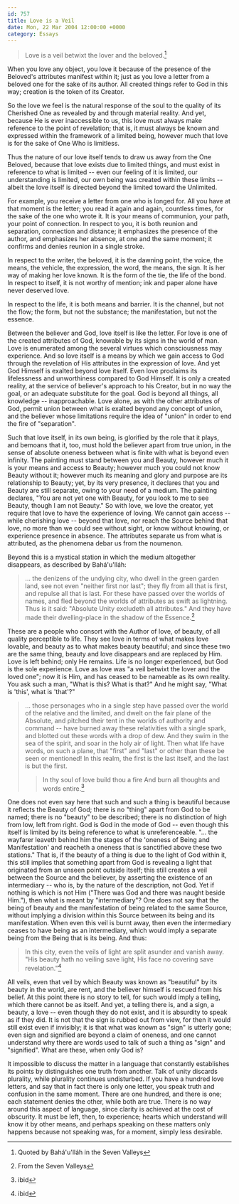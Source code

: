```yaml
---
id: 757
title: Love is a Veil
date: Mon, 22 Mar 2004 12:00:00 +0000
category: Essays
---
```


> Love is a veil betwixt the lover and the beloved.[^1]

When you love any object, you love it because of the presence of the
Beloved's attributes manifest within it; just as you love a letter from
a beloved one for the sake of its author.  All created things refer to
God in this way; creation is the token of its Creator.

So the love we feel is the natural response of the soul to the quality
of its Cherished One as revealed by and through material reality.  And
yet, because He is ever inaccessible to us, this love must always make
reference to the point of revelation; that is, it must always be known
and expressed within the framework of a limited being, however much that
love is for the sake of One Who is limitless.

Thus the nature of our love itself tends to draw us away from the One
Beloved, because that love exists due to limited things, and must exist
in reference to what is limited -- even our feeling of it is limited,
our understanding is limited, our own being was created within these
limits -- albeit the love itself is directed beyond the limited toward
the Unlimited.

For example, you receive a letter from one who is longed for.  All you
have at that moment is the letter; you read it again and again,
countless times, for the sake of the one who wrote it.  It is your means
of communion, your path, your point of connection.  In respect to you,
it is both reunion and separation, connection and distance; it
emphasizes the presence of the author, and emphasizes her absence, at
one and the same moment; it confirms and denies reunion in a single
stroke.

In respect to the writer, the beloved, it is the dawning point, the
voice, the means, the vehicle, the expression, the word, the means, the
sign.  It is her way of making her love known.  It is the form of the
tie, the life of the bond.  In respect to itself, it is not worthy of
mention; ink and paper alone have never deserved love.

In respect to the life, it is both means and barrier.  It is the
channel, but not the flow; the form, but not the substance; the
manifestation, but not the essence.

Between the believer and God, love itself is like the letter.  For love
is one of the created attributes of God, knowable by its signs in the
world of man.  Love is enumerated among the several virtues which
consciousness may experience.  And so love itself is a means by which we
gain access to God through the revelation of His attributes in the
expression of love.  And yet God Himself is exalted beyond love itself.
Even love proclaims its lifelessness and unworthiness compared to God
Himself.  It is only a created reality, at the service of believer's
approach to his Creator, but in no way the goal, or an adequate
substitute for the goal.  God is beyond all things, all knowledge --
inapproachable.  Love alone, as with the other attributes of God, permit
union between what is exalted beyond any concept of union, and the
believer whose limitations require the idea of "union" in order to end
the fire of "separation".

Such that love itself, in its own being, is glorified by the role that
it plays, and bemoans that it, too, must hold the believer apart from
true union, in the sense of absolute oneness between what is finite with
what is beyond even infinity.  The painting must stand between you and
Beauty, however much it is your means and access to Beauty; however much
you could not know Beauty without it; however much its meaning and glory
and purpose are its relationship to Beauty; yet, by its very presence,
it declares that you and Beauty are still separate, owing to your need
of a medium.  The painting declares, "You are not yet one with Beauty,
for you look to me to see Beauty, though I am not Beauty."  So with
love, we love the creator, yet require that love to have the experience
of loving.  We cannot gain access -- while cherishing love -- beyond
that love, nor reach the Source behind that love, no more than we could
see without sight, or know without knowing, or experience presence in
absence.  The attributes separate us from what is attributed, as the
phenomena debar us from the noumenon.

Beyond this is a mystical station in which the medium altogether
disappears, as described by Bahá'u'lláh:

> ... the denizens of the undying city, who dwell in the green garden
> land, see not even "neither first nor last"; they fly from all that is
> first, and repulse all that is last.  For these have passed over the
> worlds of names, and fled beyond the worlds of attributes as swift as
> lightning.  Thus is it said: "Absolute Unity excludeth all
> attributes."  And they have made their dwelling-place in the shadow of
> the Essence.[^2]

These are a people who consort with the Author of love, of beauty, of
all quality perceptible to life.  They see love in terms of what makes
love lovable, and beauty as to what makes beauty beautiful; and since
these two are the same thing, beauty and love disappears and are
replaced by Him.  Love is left behind; only He remains.  Life is no
longer experienced, but God is the sole experience.  Love as love was "a
veil betwixt the lover and the loved one"; now it is Him, and has ceased
to be nameable as its own reality.  You ask such a man, "What is this?
What is that?"  And he might say, "What is 'this', what is 'that'?"

> ... those personages who in a single step have passed over the world
> of the relative and the limited, and dwelt on the fair plane of the
> Absolute, and pitched their tent in the worlds of authority and
> command -- have burned away these relativities with a single spark,
> and blotted out these words with a drop of dew.  And they swim in the
> sea of the spirit, and soar in the holy air of light.  Then what life
> have words, on such a plane, that "first" and "last" or other than
> these be seen or mentioned!  In this realm, the first is the last
> itself, and the last is but the first.
> 
> > In thy soul of love build thou a fire
>     And burn all thoughts and words entire.[^3]

One does not even say here that such and such a thing is beautiful
because it reflects the Beauty of God; there is no "thing" apart from
God to be named; there is no "beauty" to be described; there is no
distinction of high from low, left from right.  God is God in the mode
of God -- even though this itself is limited by its being reference to
what is unreferenceable.  "... the wayfarer leaveth behind him the
stages of the 'oneness of Being and Manifestation' and reacheth a
oneness that is sanctified above these two stations."  That is, if the
beauty of a thing is due to the light of God within it, this still
implies that something apart from God is revealing a light that
originated from an unseen point outside itself; this still creates a
veil between the Source and the believer, by asserting the existence of
an intermediary -- who is, by the nature of the description, not God.
Yet if nothing is which is not Him ("There was God and there was naught
beside Him."), then what is meant by "intermediary"?  One does not say
that the being of beauty and the manifestation of being related to the
same Source, without implying a division within this Source between its
being and its manifestation.  When even this veil is burnt away, then
even the intermediary ceases to have being as an intermediary, which
would imply a separate being from the Being that is its being.  And
thus:

> In this city, even the veils of light are split asunder and vanish
> away.  "His beauty hath no veiling save light, His face no covering
> save revelation."[^4]

All veils, even that veil by which Beauty was known as "beautiful" by
its beauty in the world, are rent, and the believer himself is rescued
from his belief.  At this point there is no story to tell, for such
would imply a telling, which there cannot be as itself.  And yet, a
telling there is, and a sign, a beauty, a love -- even though they do
not exist, and it is absurdity to speak as if they did.  It is not that
the sign is rubbed out from view, for then it would still exist even if
invisibly; it is that what was known as "sign" is utterly gone; even
sign and signified are beyond a claim of oneness, and one cannot
understand why there are words used to talk of such a thing as "sign"
and "signified".  What are these, when only God is?

It impossible to discuss the matter in a language that constantly
establishes its points by distinguishes one truth from another.  Talk of
unity discards plurality, while plurality continues undisturbed.  If you
have a hundred love letters, and say that in fact there is only one
letter, you speak truth and confusion in the same moment.  There are one
hundred, and there is one; each statement denies the other, while both
are true.  There is no way around this aspect of language, since clarity
is achieved at the cost of obscurity.  It must be left, then, to
experience; hearts which understand will know it by other means, and
perhaps speaking on these matters only happens because not speaking was,
for a moment, simply less desirable.

[^1]:  Quoted by Bahá'u'lláh in the Seven Valleys

[^2]:  From the Seven Valleys

[^3]:  ibid

[^4]:  ibid


